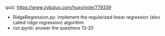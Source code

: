 quiz: https://www.zybuluo.com/huxy/note/779339

- RidgeRegression.py: implement the regularized linear regression (also called ridge regression) algorithm
- run.ipynb: answer the questions 13-20
